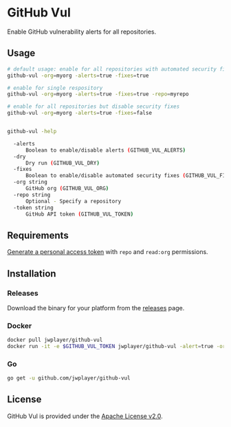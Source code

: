 # GitHub Vul

Enable GitHub vulnerability alerts for all repositories.

## Usage

```bash
# default usage: enable for all repositories with automated security fixes
github-vul -org=myorg -alerts=true -fixes=true

# enable for single respository
github-vul -org=myorg -alerts=true -fixes=true -repo=myrepo

# enable for all repositories but disable security fixes
github-vul -org=myorg -alerts=true -fixes=false


github-vul -help

  -alerts
      Boolean to enable/disable alerts (GITHUB_VUL_ALERTS)
  -dry
      Dry run (GITHUB_VUL_DRY)
  -fixes
      Boolean to enable/disable automated security fixes (GITHUB_VUL_FIXES)
  -org string
      GitHub org (GITHUB_VUL_ORG)
  -repo string
      Optional - Specify a repository
  -token string
      GitHub API token (GITHUB_VUL_TOKEN)
```

## Requirements

[Generate a personal access token](https://github.com/settings/tokens) with `repo` and `read:org` permissions.

## Installation

### Releases

Download the binary for your platform from the [releases](https://github.com/jwplayer/github-vul/releases) page.

### Docker

```sh
docker pull jwplayer/github-vul
docker run -it -e $GITHUB_VUL_TOKEN jwplayer/github-vul -alert=true -org=jwplayer -dry=true
```

### Go

```sh
go get -u github.com/jwplayer/github-vul
```

## License

GitHub Vul is provided under the [Apache License v2.0](./LICENSE).
